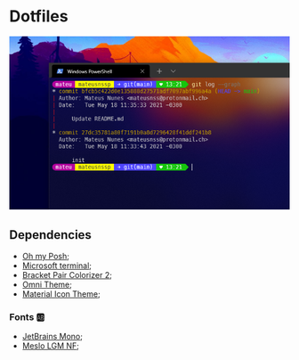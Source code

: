 
# Dotfiles

![Captura de tela](./img/printScreen132357.png)

## Dependencies

* [Oh my Posh](https://github.com/jandedobbeleer/oh-my-posh);
* [Microsoft terminal](https://github.com/microsoft/terminal);
* [Bracket Pair Colorizer 2](https://github.com/CoenraadS/Bracket-Pair-Colorizer-2);
* [Omni Theme](https://marketplace.visualstudio.com/items?itemName=rocketseat.theme-omni);
* [Material Icon Theme](https://marketplace.visualstudio.com/items?itemName=PKief.material-icon-theme);

### Fonts &#127374;

* [JetBrains Mono](https://github.com/JetBrains/JetBrainsMono);
* [Meslo LGM NF](https://github.com/ryanoasis/nerd-fonts/releases/);
